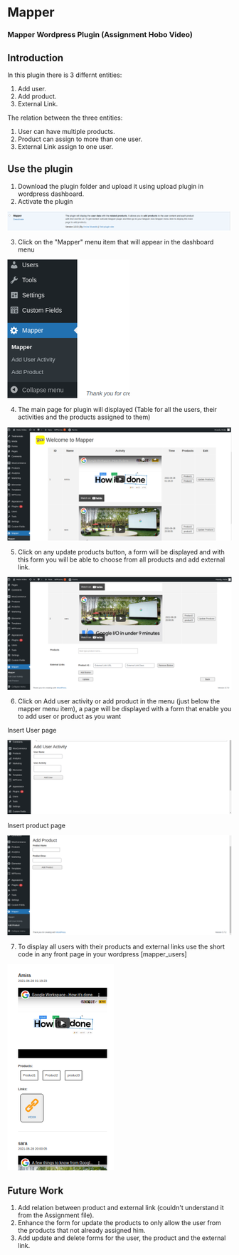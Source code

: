# Mapper

### Mapper Wordpress Plugin (Assignment Hobo Video)

## Introduction

In this plugin there is 3 differnt entities:
1. Add user.
2. Add product.
3. External Link.

The relation between the three entities:
1. User can have multiple products.
2. Product can assign to more than one user.
3. External Link assign to one user.

## Use the plugin
1. Download the plugin folder and upload it using upload plugin in wordpress dashboard.
2. Activate the plugin

![Activate plugin](https://github.com/amiraHag/Mapper/blob/main/screenshots/plugin-activate.png)

3. Click on the "Mapper" menu item that will appear in the dashboard menu

![Menu Item](https://github.com/amiraHag/Mapper/blob/main/screenshots/plugin-menu-item.png)

4. The main page for plugin will displayed (Table for all the users, their activities and the products assigned to them)

![Menu Item](https://github.com/amiraHag/Mapper/blob/main/screenshots/plugin-main-page.png)

5. Click on any update products button, a form will be displayed and with this form you will be able to choose from all products and add external link.

![Menu Item](https://github.com/amiraHag/Mapper/blob/main/screenshots/plugin-form-update.png)

6. Click on Add user activity or add product in the menu (just below the mapper menu item), a page will be displayed with a form that enable you to add user or product as you want

Insert User page

![Menu Item](https://github.com/amiraHag/Mapper/blob/main/screenshots/plugin-insert-user-form.png)

Insert product page

![Menu Item](https://github.com/amiraHag/Mapper/blob/main/screenshots/plugin-insert-product-form.png)

7. To display all users with their products and external links use the short code in any front page in your wordpress [mapper_users]

![Menu Item](https://github.com/amiraHag/Mapper/blob/main/screenshots/frontend.png)



## Future Work

1. Add relation between product and external link (couldn't understand it from the Assignment file).
2. Enhance the form for update the products to only allow the user from the products that not already assigned him.
3. Add update and delete forms for the user, the product and the external link. 
